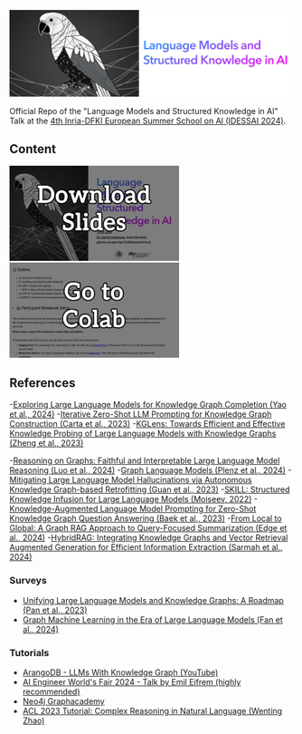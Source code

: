 ![Header Image](header.jpg) 


Official Repo of the "Language Models and Structured Knowledge in AI" Talk at the [4th Inria-DFKI European Summer School on AI (IDESSAI 2024)](https://idessai.eu/tracka-largeaimodels/).

## Content

[<img src="download_slides.jpg" width="300"/>](Talk.pdf) &nbsp; [<img src="gotocolab.jpg" width="300"/>](https://colab.research.google.com/drive/1BVqziqvtqJo2kAq4zYE5mmUgPJim8tuS?usp=sharing#scrollTo=NyXaI0w3lnse)

## References
-[Exploring Large Language Models for Knowledge Graph Completion (Yao et al., 2024)](https://arxiv.org/abs/2306.08302)
-[Iterative Zero-Shot LLM Prompting for Knowledge Graph Construction (Carta et al., 2023)](https://arxiv.org/abs/2306.08302)
-[KGLens: Towards Efficient and Effective Knowledge Probing of Large Language Models with Knowledge Graphs (Zheng et al., 2023)](https://arxiv.org/abs/2306.08302)

-[Reasoning on Graphs: Faithful and Interpretable Large Language Model Reasoning (Luo et al., 2024)](https://arxiv.org/abs/2306.08302)
-[Graph Language Models (Plenz et al., 2024)](https://arxiv.org/abs/2306.08302)
-[Mitigating Large Language Model Hallucinations via Autonomous Knowledge Graph-based Retrofitting (Guan et al., 2023)](https://arxiv.org/abs/2306.08302)
-[SKILL: Structured Knowledge Infusion for Large Language Models (Moiseev, 2022)](https://arxiv.org/abs/2306.08302)
-[Knowledge-Augmented Language Model Prompting for Zero-Shot Knowledge Graph Question Answering (Baek et al., 2023)](https://arxiv.org/abs/2306.08302)
-[From Local to Global: A Graph RAG Approach to Query-Focused Summarization (Edge et al., 2024)](https://arxiv.org/abs/2306.08302)
-[HybridRAG: Integrating Knowledge Graphs and Vector Retrieval Augmented Generation for Efficient Information Extraction (Sarmah et al., 2024)](https://arxiv.org/abs/2408.04948)

### Surveys

- [Unifying Large Language Models and Knowledge Graphs: A Roadmap (Pan et al., 2023)](https://arxiv.org/abs/2306.08302)
- [Graph Machine Learning in the Era of Large Language Models (Fan et al., 2024)](https://arxiv.org/abs/2404.14928)

### Tutorials

- [ArangoDB - LLMs With Knowledge Graph (YouTube)](https://www.youtube.com/watch?v=DkbX8O9zd_8)
- [AI Engineer World's Fair 2024 - Talk by Emil Eifrem (highly recommended)](https://www.ai.engineer/worldsfair/2024/schedule)
- [Neo4j Graphacademy](https://graphacademy.neo4j.com/)
- [ACL 2023 Tutorial: Complex Reasoning in Natural Language (Wenting Zhao)](https://wenting-zhao.github.io/complex-reasoning-tutorial/)
